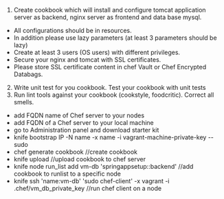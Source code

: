 1) Create cookbook which will install and configure tomcat application server as backend, nginx server as frontend and data base mysql.
- All configurations should be in resources.
- In addition please use lazy parameters (at least 3 parameters should be lazy)
- Create at least 3 users (OS users) with different privileges.
- Secure your nginx and tomcat with SSL certificates.
- Please store SSL certificate content in chef Vault or Chef Encrypted Databags.

2) Write unit test for you cookbook. Test your cookbook with unit tests
3) Run lint tools against your cookbook (cookstyle, foodcritic). Correct all smells.


- add FQDN name of Chef server to your nodes
- add FQDN of a Chef server to your local machine
- go to Administration panel and download starter kit
- knife bootstrap IP -N name -x name -i vagrant-machine-private-key --sudo
- chef generate cookbook <name> //create cookbook
- knife upload <cookbook name> //upload cookbook to chef server
- knife node run_list add vm-db 'springappsetup::backend' //add cookbook to runlist to a specific node
- knife ssh 'name:vm-db' 'sudo chef-client' -x vagrant -i .chef/vm_db_private_key //run chef client on a node
